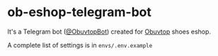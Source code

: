 # ob-eshop-telegram-bot

It's a Telegram bot ([@ObuvtopBot](https://t.me/ObuvtopBot)) created for [Obuvtop](https://obuvtop.com) shoes eshop.

A complete list of settings is in `envs/.env.example`
